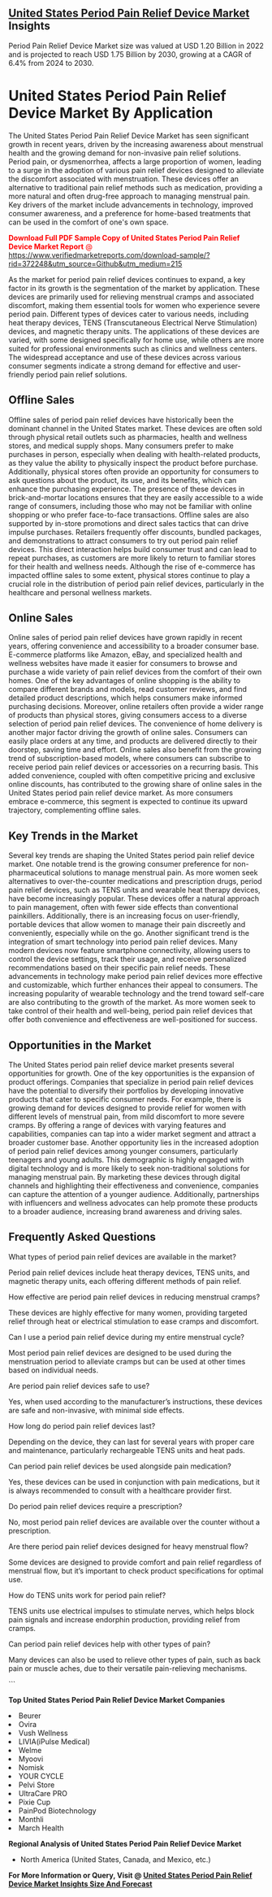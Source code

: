 <h2><a href="https://www.verifiedmarketreports.com/download-sample/?rid=372248&amp;utm_source=Github&amp;utm_medium=215" target="_blank">United States Period Pain Relief Device Market</a> Insights</h2><p>Period Pain Relief Device Market size was valued at USD 1.20 Billion in 2022 and is projected to reach USD 1.75 Billion by 2030, growing at a CAGR of 6.4% from 2024 to 2030.</p><p> <h1>United States Period Pain Relief Device Market By Application</h1> <p>The United States Period Pain Relief Device Market has seen significant growth in recent years, driven by the increasing awareness about menstrual health and the growing demand for non-invasive pain relief solutions. Period pain, or dysmenorrhea, affects a large proportion of women, leading to a surge in the adoption of various pain relief devices designed to alleviate the discomfort associated with menstruation. These devices offer an alternative to traditional pain relief methods such as medication, providing a more natural and often drug-free approach to managing menstrual pain. Key drivers of the market include advancements in technology, improved consumer awareness, and a preference for home-based treatments that can be used in the comfort of one's own space. <p><span class=""><span style="color: #ff0000;"><strong>Download Full PDF Sample Copy of United States Period Pain Relief Device Market Report</strong> @ </span><a href="https://www.verifiedmarketreports.com/download-sample/?rid=372248&amp;utm_source=Github&amp;utm_medium=215" target="_blank">https://www.verifiedmarketreports.com/download-sample/?rid=372248&amp;utm_source=Github&amp;utm_medium=215</a></span></p> As the market for period pain relief devices continues to expand, a key factor in its growth is the segmentation of the market by application. These devices are primarily used for relieving menstrual cramps and associated discomfort, making them essential tools for women who experience severe period pain. Different types of devices cater to various needs, including heat therapy devices, TENS (Transcutaneous Electrical Nerve Stimulation) devices, and magnetic therapy units. The applications of these devices are varied, with some designed specifically for home use, while others are more suited for professional environments such as clinics and wellness centers. The widespread acceptance and use of these devices across various consumer segments indicate a strong demand for effective and user-friendly period pain relief solutions. <h2>Offline Sales</h2> <p>Offline sales of period pain relief devices have historically been the dominant channel in the United States market. These devices are often sold through physical retail outlets such as pharmacies, health and wellness stores, and medical supply shops. Many consumers prefer to make purchases in person, especially when dealing with health-related products, as they value the ability to physically inspect the product before purchase. Additionally, physical stores often provide an opportunity for consumers to ask questions about the product, its use, and its benefits, which can enhance the purchasing experience. The presence of these devices in brick-and-mortar locations ensures that they are easily accessible to a wide range of consumers, including those who may not be familiar with online shopping or who prefer face-to-face transactions. Offline sales are also supported by in-store promotions and direct sales tactics that can drive impulse purchases. Retailers frequently offer discounts, bundled packages, and demonstrations to attract consumers to try out period pain relief devices. This direct interaction helps build consumer trust and can lead to repeat purchases, as customers are more likely to return to familiar stores for their health and wellness needs. Although the rise of e-commerce has impacted offline sales to some extent, physical stores continue to play a crucial role in the distribution of period pain relief devices, particularly in the healthcare and personal wellness markets. <h2>Online Sales</h2> <p>Online sales of period pain relief devices have grown rapidly in recent years, offering convenience and accessibility to a broader consumer base. E-commerce platforms like Amazon, eBay, and specialized health and wellness websites have made it easier for consumers to browse and purchase a wide variety of pain relief devices from the comfort of their own homes. One of the key advantages of online shopping is the ability to compare different brands and models, read customer reviews, and find detailed product descriptions, which helps consumers make informed purchasing decisions. Moreover, online retailers often provide a wider range of products than physical stores, giving consumers access to a diverse selection of period pain relief devices. The convenience of home delivery is another major factor driving the growth of online sales. Consumers can easily place orders at any time, and products are delivered directly to their doorstep, saving time and effort. Online sales also benefit from the growing trend of subscription-based models, where consumers can subscribe to receive period pain relief devices or accessories on a recurring basis. This added convenience, coupled with often competitive pricing and exclusive online discounts, has contributed to the growing share of online sales in the United States period pain relief device market. As more consumers embrace e-commerce, this segment is expected to continue its upward trajectory, complementing offline sales. <h2>Key Trends in the Market</h2> <p>Several key trends are shaping the United States period pain relief device market. One notable trend is the growing consumer preference for non-pharmaceutical solutions to manage menstrual pain. As more women seek alternatives to over-the-counter medications and prescription drugs, period pain relief devices, such as TENS units and wearable heat therapy devices, have become increasingly popular. These devices offer a natural approach to pain management, often with fewer side effects than conventional painkillers. Additionally, there is an increasing focus on user-friendly, portable devices that allow women to manage their pain discreetly and conveniently, especially while on the go. Another significant trend is the integration of smart technology into period pain relief devices. Many modern devices now feature smartphone connectivity, allowing users to control the device settings, track their usage, and receive personalized recommendations based on their specific pain relief needs. These advancements in technology make period pain relief devices more effective and customizable, which further enhances their appeal to consumers. The increasing popularity of wearable technology and the trend toward self-care are also contributing to the growth of the market. As more women seek to take control of their health and well-being, period pain relief devices that offer both convenience and effectiveness are well-positioned for success. <h2>Opportunities in the Market</h2> <p>The United States period pain relief device market presents several opportunities for growth. One of the key opportunities is the expansion of product offerings. Companies that specialize in period pain relief devices have the potential to diversify their portfolios by developing innovative products that cater to specific consumer needs. For example, there is growing demand for devices designed to provide relief for women with different levels of menstrual pain, from mild discomfort to more severe cramps. By offering a range of devices with varying features and capabilities, companies can tap into a wider market segment and attract a broader customer base. Another opportunity lies in the increased adoption of period pain relief devices among younger consumers, particularly teenagers and young adults. This demographic is highly engaged with digital technology and is more likely to seek non-traditional solutions for managing menstrual pain. By marketing these devices through digital channels and highlighting their effectiveness and convenience, companies can capture the attention of a younger audience. Additionally, partnerships with influencers and wellness advocates can help promote these products to a broader audience, increasing brand awareness and driving sales. <h2>Frequently Asked Questions</h2> <p>What types of period pain relief devices are available in the market?</p> <p>Period pain relief devices include heat therapy devices, TENS units, and magnetic therapy units, each offering different methods of pain relief.</p> <p>How effective are period pain relief devices in reducing menstrual cramps?</p> <p>These devices are highly effective for many women, providing targeted relief through heat or electrical stimulation to ease cramps and discomfort.</p> <p>Can I use a period pain relief device during my entire menstrual cycle?</p> <p>Most period pain relief devices are designed to be used during the menstruation period to alleviate cramps but can be used at other times based on individual needs.</p> <p>Are period pain relief devices safe to use?</p> <p>Yes, when used according to the manufacturer’s instructions, these devices are safe and non-invasive, with minimal side effects.</p> <p>How long do period pain relief devices last?</p> <p>Depending on the device, they can last for several years with proper care and maintenance, particularly rechargeable TENS units and heat pads.</p> <p>Can period pain relief devices be used alongside pain medication?</p> <p>Yes, these devices can be used in conjunction with pain medications, but it is always recommended to consult with a healthcare provider first.</p> <p>Do period pain relief devices require a prescription?</p> <p>No, most period pain relief devices are available over the counter without a prescription.</p> <p>Are there period pain relief devices designed for heavy menstrual flow?</p> <p>Some devices are designed to provide comfort and pain relief regardless of menstrual flow, but it’s important to check product specifications for optimal use.</p> <p>How do TENS units work for period pain relief?</p> <p>TENS units use electrical impulses to stimulate nerves, which helps block pain signals and increase endorphin production, providing relief from cramps.</p> <p>Can period pain relief devices help with other types of pain?</p> <p>Many devices can also be used to relieve other types of pain, such as back pain or muscle aches, due to their versatile pain-relieving mechanisms.</p> ```</p><p><strong>Top United States Period Pain Relief Device Market Companies</strong></p><div data-test-id=""><p><li>Beurer</li><li> Ovira</li><li> Vush Wellness</li><li> LIVIA(iPulse Medical)</li><li> Welme</li><li> Myoovi</li><li> Nomisk</li><li> YOUR CYCLE</li><li> Pelvi Store</li><li> UltraCare PRO</li><li> Pixie Cup</li><li> PainPod Biotechnology</li><li> Monthli</li><li> March Health</li></p><div><strong>Regional Analysis of&nbsp;United States Period Pain Relief Device Market</strong></div><ul><li dir="ltr"><p dir="ltr">North America&nbsp;(United States, Canada, and Mexico, etc.)</p></li></ul><p><strong>For More Information or Query, Visit @&nbsp;</strong><strong><a href="https://www.verifiedmarketreports.com/product/period-pain-relief-device-market/?utm_source=Github&amp;utm_medium=215" target="_blank">United States Period Pain Relief Device Market Insights Size And Forecast</a></strong></p></div>
